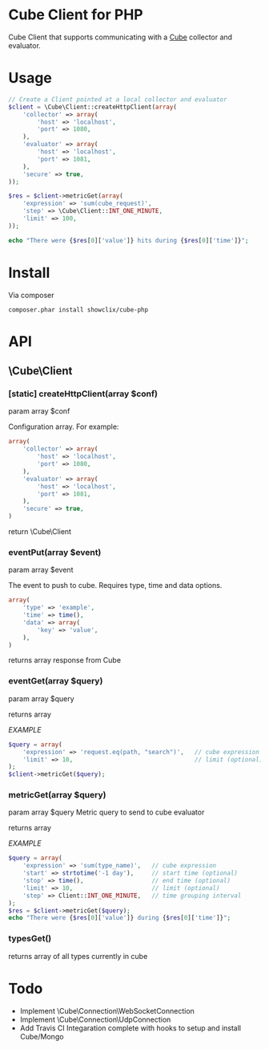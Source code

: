 # Cube Client for PHP

Cube Client that supports communicating with a [Cube](https://github.com/square/cube) collector and evaluator.

# Usage

```php
// Create a Client pointed at a local collector and evaluator
$client = \Cube\Client::createHttpClient(array(
    'collector' => array(
        'host' => 'localhost',
        'port' => 1080,
    ),
    'evaluator' => array(
        'host' => 'localhost',
        'port' => 1081,
    ),
    'secure' => true,
));

$res = $client->metricGet(array(
    'expression' => 'sum(cube_request)',
    'step' => \Cube\Client::INT_ONE_MINUTE,
    'limit' => 100,
));

echo "There were {$res[0]['value']} hits during {$res[0]['time']}";
```

# Install

Via composer

    composer.phar install showclix/cube-php

# API

## \Cube\Client

### [static] createHttpClient(array $conf)

param array $conf

Configuration array.  For example:

```php
array(
    'collector' => array(
        'host' => 'localhost',
        'port' => 1080,
    ),
    'evaluator' => array(
        'host' => 'localhost',
        'port' => 1081,
    ),
    'secure' => true,
)
```

return \Cube\Client

### eventPut(array $event)

param array $event

The event to push to cube.  Requires type, time and data options.

```php
array(
    'type' => 'example',
    'time' => time(),
    'data' => array(
        'key' => 'value',
    ),
)
```

returns array response from Cube

### eventGet(array $query)

param array $query

returns array

*EXAMPLE*

```php
$query = array(
    'expression' => 'request.eq(path, "search")',   // cube expression
    'limit' => 10,                                  // limit (optional)
);
$client->metricGet($query);
```

### metricGet(array $query)

param array $query Metric query to send to cube evaluator

returns array

*EXAMPLE*

```php
$query = array(
    'expression' => 'sum(type_name)',   // cube expression
    'start' => strtotime('-1 day'),     // start time (optional)
    'stop' => time(),                   // end time (optional)
    'limit' => 10,                      // limit (optional)
    'step' => Client::INT_ONE_MINUTE,   // time grouping interval
);
$res = $client->metricGet($query);
echo "There were {$res[0]['value']} during {$res[0]['time']}";
```

### typesGet()

returns array of all types currently in cube



# Todo

 - Implement \Cube\Connection\WebSocketConnection
 - Implement \Cube\Connection\UdpConnection
 - Add Travis CI Integaration complete with hooks to setup and install Cube/Mongo
